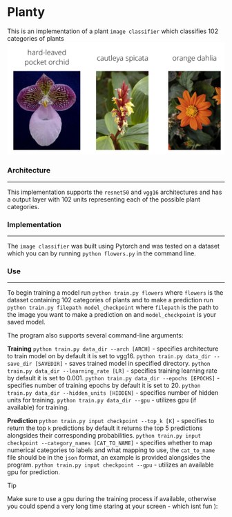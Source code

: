 # Planty
This is an implementation of a plant `image classifier` which classifies 102 categories of plants
![Plants](assets/Flowers.png)

### Architecture
___
This implementation supports the `resnet50` and `vgg16` architectures and has a output layer with 102 units representing each of the possible plant categories.

### Implementation
___
The `image classifier` was built using Pytorch and was tested on a dataset which you can by running `python flowers.py` in the command line. 

### Use
___
To begin training a model run `python train.py flowers` where `flowers` is the dataset containing 102 categories of plants and to make a prediction run `python train.py filepath model_checkpoint` where `filepath` is the path to the image you want to make a prediction on and `model_checkpoint` is your saved model.

The program also supports several command-line arguments:

 **Training**
`python train.py data_dir --arch [ARCH]` - specifies architecture to train model on by default it is set to vgg16.
`python train.py data_dir --save_dir [SAVEDIR]` - saves trained model in specified directory.
`python train.py data_dir --learning_rate [LR]` - specifies training learning rate by default it is set to 0.001.
`python train.py data_dir --epochs [EPOCHS]` - specifies number of training epochs by default it is set to 20.
`python train.py data_dir --hidden_units [HIDDEN]` - specifies number of hidden units for training.
`python train.py data_dir --gpu` - utilizes gpu (if available) for training.

**Prediction**
`python train.py input checkpoint --top_k [K]` - specifies to return the top `k` predictions by default it returns the top 5 predictions alongsides their corresponding probabilities.
`python train.py input checkpoint --category_names [CAT_TO_NAME]` - specifies whether to map numerical categories to labels and what mapping to use, the `cat_to_name` file should be in the `json` format, an example is provided alongsides the program.
`python train.py input checkpoint --gpu` - utilizes an available gpu for prediction.

> [!TIP]
> Make sure to use a gpu during the training process if available, otherwise you could spend a very long time staring at your screen - which isnt fun ):
